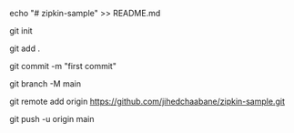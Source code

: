 echo "# zipkin-sample" >> README.md

git init

git add .

git commit -m "first commit"

git branch -M main

git remote add origin https://github.com/jihedchaabane/zipkin-sample.git

git push -u origin main
